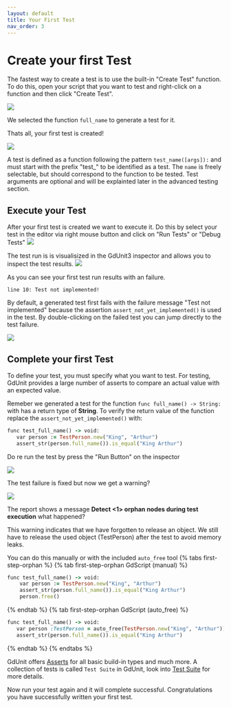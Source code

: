 ```yaml
---
layout: default
title: Your First Test
nav_order: 3
---
```


# Create your first Test

The fastest way to create a test is to use the built-in "Create Test" function.
To do this, open your script that you want to test and right-click on a function and then click "Create Test".

![](/gdUnit3/assets/images/first-steps/context-menu.png)

We selected the function `full_name` to generate a test for it.

Thats all, your first test is created!

![](/gdUnit3/assets/images/first-steps/generated-test-suite.png)


A test is defined as a function following the pattern `test_name([args]):` and must start with the prefix "test_" to be identified as a test.
The `name` is freely selectable, but should correspond to the function to be tested. 
Test arguments are optional and will be explainted later in the advanced testing section.

## Execute your Test

After your first test is created we want to execute it. Do this by select your test in the editor via right mouse button and click on "Run Tests" or "Debug Tests"
![](/gdUnit3/assets/images/first-steps/run-selected-test-case.png)


The test run is is visualisized in the GdUnit3 inspector and allows you to inspect the test results.
![](/gdUnit3/assets/images/first-steps/first-test-run-result.png)

As you can see your first test run results with an failure. 
```
line 10: Test not implemented!
```
By default, a generated test first fails with the failure message "Test not implemented" because the assertion `assert_not_yet_implemented()` is used in the test.
By double-clicking on the failed test you can jump directly to the test failure.

![](/gdUnit3/assets/images/first-steps/jump-to-failure.png)




## Complete your first Test
To define your test, you must specify what you want to test. For testing, GdUnit provides a large number of asserts to compare an actual value with an expected value.

Remeber we generated a test for the function `func full_name() -> String:` with has a return type of **String**.
To verify the return value of the function replace the `assert_not_yet_implemented()` with:
```ruby
func test_full_name() -> void:
   var person := TestPerson.new("King", "Arthur")
   assert_str(person.full_name()).is_equal("King Arthur")

```
Do re run the test by press the "Run Button" on the inspector

![](/gdUnit3/assets/images/first-steps/rerun-test.png)

The test failure is fixed but now we get a warning?

![](/gdUnit3/assets/images/first-steps/rerun-test-result.png)

The report shows a message **Detect <1> orphan nodes during test execution** what happened?

This warning indicates that we have forgotten to release an object. We still have to release the used object (TestPerson) after the test to avoid memory leaks. 

You can do this manually or with the included `auto_free` tool
{% tabs first-step-orphan %}
{% tab first-step-orphan GdScript (manual) %}
```ruby
func test_full_name() -> void:
	var person := TestPerson.new("King", "Arthur")
	assert_str(person.full_name()).is_equal("King Arthur")
	person.free()
```
{% endtab %}
{% tab first-step-orphan GdScript (auto_free) %}
```ruby
func test_full_name() -> void:
   var person :TestPerson = auto_free(TestPerson.new("King", "Arthur"))
   assert_str(person.full_name()).is_equal("King Arthur")
```
{% endtab %}
{% endtabs %}


GdUnit offers [Asserts](/gdUnit3/asserts/index/) for all basic build-in types and much more. 
A collection of tests is called `Test Suite` in GdUnit, look into [Test Suite](/gdUnit3/faq/test-suite) for more details.

Now run your test again and it will complete successful. 
Congratulations you have successfully written your first test.


